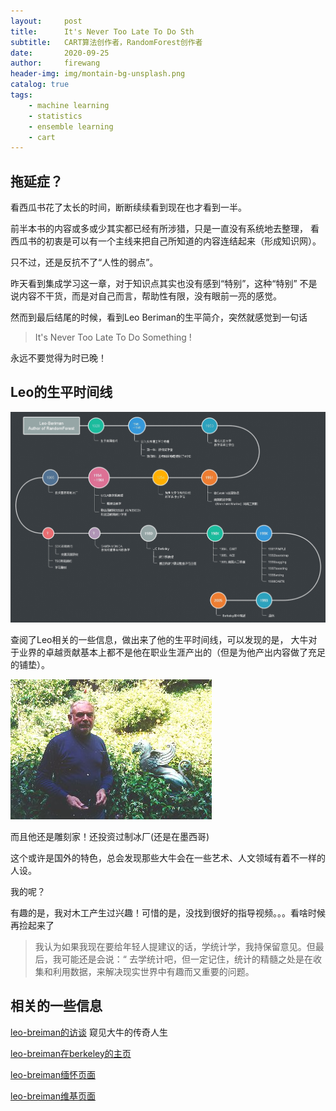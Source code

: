 ```yaml
---
layout:     post
title:      It's Never Too Late To Do Sth
subtitle:   CART算法创作者，RandomForest创作者
date:       2020-09-25
author:     firewang
header-img: img/montain-bg-unsplash.png
catalog: true
tags:
    - machine learning
    - statistics
    - ensemble learning
    - cart
---
```



## 拖延症？
 
看西瓜书花了太长的时间，断断续续看到现在也才看到一半。

前半本书的内容或多或少其实都已经有所涉猎，只是一直没有系统地去整理，
看西瓜书的初衷是可以有一个主线来把自己所知道的内容连结起来（形成知识网）。

只不过，还是反抗不了“人性的弱点”。

昨天看到集成学习这一章，对于知识点其实也没有感到“特别”，这种“特别”
不是说内容不干货，而是对自己而言，帮助性有限，没有眼前一亮的感觉。

然而到最后结尾的时候，看到Leo Beriman的生平简介，突然就感觉到一句话

>  It's Never Too Late To Do Something !

永远不要觉得为时已晚！

## Leo的生平时间线

![](img/leo_beriman_lifelong_timeline.jpg)

查阅了Leo相关的一些信息，做出来了他的生平时间线，可以发现的是，
大牛对于业界的卓越贡献基本上都不是他在职业生涯产出的（但是为他产出内容做了充足的铺垫）。

![leo](img/leo.jpg)

而且他还是雕刻家！还投资过制冰厂(还是在墨西哥)

这个或许是国外的特色，总会发现那些大牛会在一些艺术、人文领域有着不一样的人设。

我的呢？

有趣的是，我对木工产生过兴趣！可惜的是，没找到很好的指导视频。。。看啥时候再捡起来了

> 我认为如果我现在要给年轻人提建议的话，学统计学，我持保留意见。但最后，我可能还是会说：“
去学统计吧，但一定记住，统计的精髓之处是在收集和利用数据，来解决现实世界中有趣而又重要的问题。


## 相关的一些信息 

[leo-breiman的访谈](https://www.sohu.com/a/120433200_500658) 窥见大牛的传奇人生

[leo-breiman在berkeley的主页](https://www.stat.berkeley.edu/~breiman/)

[leo-breiman缅怀页面](https://statistics.berkeley.edu/memory/leo-breiman)

[leo-breiman维基页面](https://en.wanweibaike.com/wiki-Leo%20Breiman)
